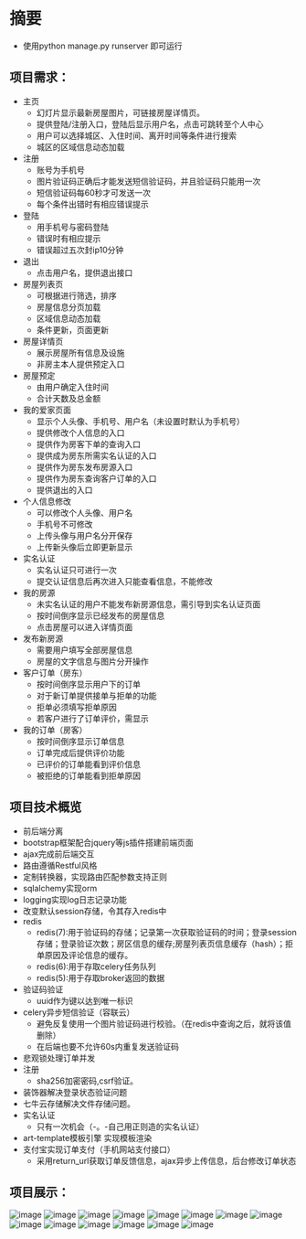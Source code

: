 # 摘要
- 使用python manage.py runserver 即可运行
## 项目需求：
- 主页
    - 幻灯片显示最新房屋图片，可链接房屋详情页。 
    - 提供登陆/注册入口，登陆后显示用户名，点击可跳转至个人中心
    - 用户可以选择城区、入住时间、离开时间等条件进行搜索
    - 城区的区域信息动态加载
- 注册
    - 账号为手机号
    - 图片验证码正确后才能发送短信验证码，并且验证码只能用一次
    - 短信验证码每60秒才可发送一次
    - 每个条件出错时有相应错误提示
- 登陆
    - 用手机号与密码登陆
    - 错误时有相应提示
    - 错误超过五次封ip10分钟
- 退出
    - 点击用户名，提供退出接口
- 房屋列表页
    - 可根据进行筛选，排序
    - 房屋信息分页加载
    - 区域信息动态加载
    - 条件更新，页面更新
- 房屋详情页
    - 展示房屋所有信息及设施
    - 非房主本人提供预定入口
- 房屋预定
    - 由用户确定入住时间
    - 合计天数及总金额
- 我的爱家页面
    - 显示个人头像、手机号、用户名（未设置时默认为手机号）
    - 提供修改个人信息的入口
    - 提供作为房客下单的查询入口
    - 提供成为房东所需实名认证的入口
    - 提供作为房东发布房源入口
    - 提供作为房东查询客户订单的入口
    - 提供退出的入口
- 个人信息修改
    - 可以修改个人头像、用户名
    - 手机号不可修改
    - 上传头像与用户名分开保存
    - 上传新头像后立即更新显示
- 实名认证
    - 实名认证只可进行一次
    - 提交认证信息后再次进入只能查看信息，不能修改
- 我的房源
    - 未实名认证的用户不能发布新房源信息，需引导到实名认证页面
    - 按时间倒序显示已经发布的房屋信息
    - 点击房屋可以进入详情页面
- 发布新房源
    - 需要用户填写全部房屋信息
    - 房屋的文字信息与图片分开操作
- 客户订单（房东）
    - 按时间倒序显示用户下的订单
    - 对于新订单提供接单与拒单的功能
    - 拒单必须填写拒单原因
    - 若客户进行了订单评价，需显示
- 我的订单（房客）
    - 按时间倒序显示订单信息
    - 订单完成后提供评价功能
    - 已评价的订单能看到评价信息
    - 被拒绝的订单能看到拒单原因
## 项目技术概览
- 前后端分离
- bootstrap框架配合jquery等js插件搭建前端页面
- ajax完成前后端交互
- 路由遵循Restful风格
- 定制转换器，实现路由匹配参数支持正则
- sqlalchemy实现orm
- logging实现log日志记录功能
- 改变默认session存储，令其存入redis中
- redis
    - redis(7):用于验证码的存储；记录第一次获取验证码的时间；登录session存储；登录验证次数；房区信息的缓存;房屋列表页信息缓存（hash）；拒单原因及评论信息的缓存。
    - redis(6):用于存取celery任务队列
    - redis(5):用于存取broker返回的数据
- 验证码验证
    - uuid作为键以达到唯一标识
- celery异步短信验证（容联云）
    - 避免反复使用一个图片验证码进行校验。（在redis中查询之后，就将该值删除）
    - 在后端也要不允许60s内重复发送验证码
- 悲观锁处理订单并发 
- 注册
    - sha256加密密码,csrf验证。
- 装饰器解决登录状态验证问题
- 七牛云存储解决文件存储问题。
- 实名认证
    - 只有一次机会（-。-自己用正则造的实名认证）
- art-template模板引擎 实现模板渲染
- 支付宝实现订单支付（手机网站支付接口）
    - 采用return_url获取订单反馈信息，ajax异步上传信息，后台修改订单状态 
## 项目展示：
![image](https://github.com/luola63702168/ihome/blob/master/obj_images/index.png)
![image](https://github.com/luola63702168/ihome/blob/master/obj_images/register.png)
![image](https://github.com/luola63702168/ihome/blob/master/obj_images/login.png)
![image](https://github.com/luola63702168/ihome/blob/master/obj_images/search.png)
![image](https://github.com/luola63702168/ihome/blob/master/obj_images/home.png)
![image](https://github.com/luola63702168/ihome/blob/master/obj_images/house.png)
![image](https://github.com/luola63702168/ihome/blob/master/obj_images/myhouse.png)
![image](https://github.com/luola63702168/ihome/blob/master/obj_images/personal.png)
![image](https://github.com/luola63702168/ihome/blob/master/obj_images/search.png)
![image](https://github.com/luola63702168/ihome/blob/master/obj_images/Realname.png)
![image](https://github.com/luola63702168/ihome/blob/master/obj_images/createnewhouse.png)
![image](https://github.com/luola63702168/ihome/blob/master/obj_images/order.png)
![image](https://github.com/luola63702168/ihome/blob/master/obj_images/pay.png)
![image](https://github.com/luola63702168/ihome/blob/master/obj_images/evaluate.png)
















